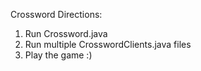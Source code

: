 Crossword Directions:

1. Run Crossword.java
2. Run multiple CrosswordClients.java files
3. Play the game :)
